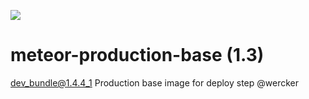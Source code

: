 [![](https://badge.imagelayers.io/lucidprogrammer/meteor-production-base:latest.svg)](https://imagelayers.io/?images=lucidprogrammer/meteor-production-base:latest 'Get your own badge on imagelayers.io')

# meteor-production-base (1.3)
dev_bundle@1.4.4_1
Production base image for deploy step @wercker 
